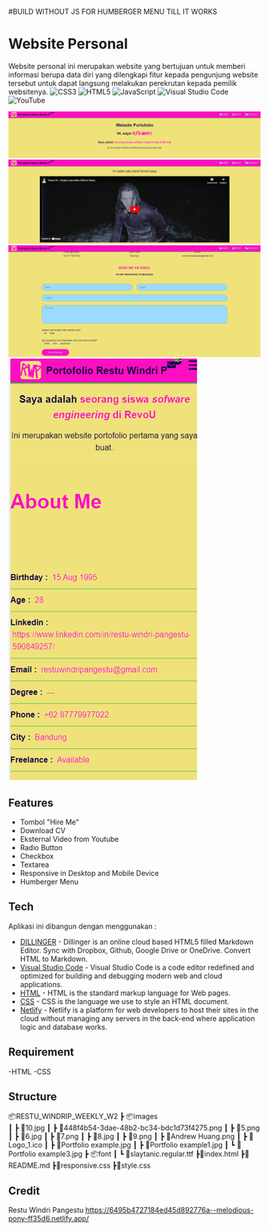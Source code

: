 #BUILD WITHOUT JS FOR HUMBERGER MENU TILL IT WORKS
# Website Personal
Website personal ini merupakan website yang bertujuan untuk memberi informasi berupa data diri yang dilengkapi fitur kepada pengunjung website tersebut untuk dapat langsung melakukan perekrutan kepada pemilik websitenya.
![CSS3](https://img.shields.io/badge/css3-%231572B6.svg?style=for-the-badge&logo=css3&logoColor=white)  ![HTML5](https://img.shields.io/badge/html5-%23E34F26.svg?style=for-the-badge&logo=html5&logoColor=white)   ![JavaScript](https://img.shields.io/badge/javascript-%23323330.svg?style=for-the-badge&logo=javascript&logoColor=%23F7DF1E)    ![Visual Studio Code](https://img.shields.io/badge/Visual%20Studio%20Code-0078d7.svg?style=for-the-badge&logo=visual-studio-code&logoColor=white)    ![YouTube](https://img.shields.io/badge/YouTube-%23FF0000.svg?style=for-the-badge&logo=YouTube&logoColor=white)

![alt text](https://github.com/RevoU-FSSE-2/week-2-spongerest/blob/main/Restu_windriP_Weekly_W2/images/SS%20W2%201.png?raw=true)
![alt text](https://github.com/RevoU-FSSE-2/week-2-spongerest/blob/main/Restu_windriP_Weekly_W2/images/SS%20W2%202.png?raw=true)
![alt text](https://github.com/RevoU-FSSE-2/week-2-spongerest/blob/main/Restu_windriP_Weekly_W2/images/SS%20W2%203.png?raw=true)
![alt text](https://github.com/RevoU-FSSE-2/week-2-spongerest/blob/main/Restu_windriP_Weekly_W2/images/SS%20W2%204.png?raw=true)

## Features

- Tombol "Hire Me"
- Download CV
- Eksternal Video from Youtube
- Radio Button
- Checkbox
- Textarea
- Responsive in Desktop and Mobile Device
- Humberger Menu

## Tech

Aplikasi ini dibangun dengan menggunakan :

- [DILLINGER](https://dillinger.io/) - Dillinger is an online cloud based HTML5 filled Markdown Editor. Sync with Dropbox, Github, Google Drive or OneDrive. Convert HTML to Markdown.
- [Visual Studio Code](https://code.visualstudio.com/) - Visual Studio Code is a code editor redefined and optimized for building and debugging modern web and cloud applications.
- [HTML](https://html.com/) - HTML is the standard markup language for Web pages.
- [CSS](https://www.w3schools.com/css/) - CSS is the language we use to style an HTML document.
- [Netlify](https://www.netlify.com/) - Netlify is a platform for web developers to host their sites in the cloud without managing any servers in the back-end where application logic and database works.

## Requirement
-HTML
-CSS

## Structure
📦RESTU_WINDRIP_WEEKLY_W2
┣ 📦images    
┃   ┣ 📜10.jpg
┃   ┣ 📜448f4b54-3dae-48b2-bc34-bdc1d73f4275.png
┃   ┣ 📜5.png
┃   ┣ 📜6.jpg
┃   ┣ 📜7.png
┃   ┣ 📜8.jpg
┃   ┣ 📜9.png
┃   ┣ 📜Andrew Huang.png
┃   ┣ 📜Logo_1.ico
┃   ┣ 📜Portfolio example.jpg
┃   ┣ 📜Portfolio example1.jpg
┃   ┗ 📜Portfolio example3.jpg
┣ 📦font
┃   ┗ 📜slaytanic.regular.ttf
┣📜index.html
┣📜README.md
┣📜responsive.css
┣📜style.css

## Credit

Restu Windri Pangestu
https://6495b4727184ed45d892776a--melodious-pony-ff35d6.netlify.app/
